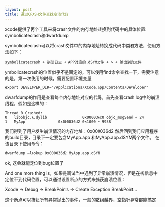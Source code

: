 ```yaml
---
layout: post
title: 通过CRASH文件查找崩溃代码
---
```


xcode提供了两个工具来将crash文件的内存地址转换到代码中的具体位置: symbolicatecrash和dwarfdump

symbolicatecrash可以将crash文件中的内存地址转换成代码中类和方法，使用方法如下：

```
symbolicatecrash + 崩溃日志 + APP对应的.dSYM文件 + > + 输出到的文件
```

ymbolicatecrash的位置似乎不是固定的，可以使用find命令查找一下，需要注意的是，第一次使用的时候，需要配置环境变量

```
export DEVELOPER_DIR="/Applications/XCode.app/Contents/Developer"
```

dwarfdump的作用是查看每个内存地址对应的代码。首先查看crash log中的崩溃线程，假如是这样的：

```
Thread 0 Crashed:
0   libobjc.A.dylib                0x00003ec0 objc_msgSend + 24
1   MyApp               0x000036d2 0×1000 + 9938
```

我们得到了用户发生崩溃情况的内存地址：0x000036d2
然后回到我们应用程序的build目录，目录下一定要包含MyApp.app 和MyApp.app.dSYM两个文件。
在该目录下使用命令：

```
dwarfdump –lookup 0x000036d2 MyApp.app.dSYM
```

ok, 这会就能定位到bug位置了

And one more thing is，如果是调试当中遇到了异常崩溃情况，但是在栈信息中定位不到代码位置，可以通过设置断点的方式来捕获崩溃位置：

Xcode -> Debug -> BreakPoints -> Create Exception BreakPoint…

这个断点可以捕获所有异常抛出的事件，一般的数组越界，空指针异常都能搞定
